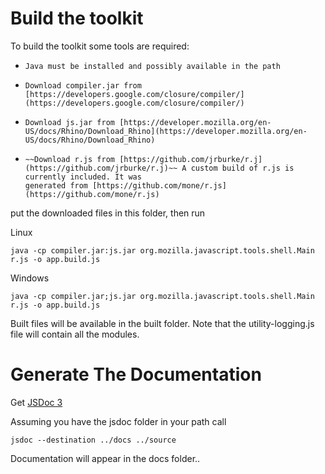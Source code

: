 # Build the toolkit #

To build the toolkit some tools are required:

*     Java must be installed and possibly available in the path
*     Download compiler.jar from [https://developers.google.com/closure/compiler/](https://developers.google.com/closure/compiler/)
*     Download js.jar from [https://developer.mozilla.org/en-US/docs/Rhino/Download_Rhino](https://developer.mozilla.org/en-US/docs/Rhino/Download_Rhino)
*     ~~Download r.js from [https://github.com/jrburke/r.j](https://github.com/jrburke/r.j)~~ A custom build of r.js is currently included. It was
      generated from [https://github.com/mone/r.js](https://github.com/mone/r.js)

put the downloaded files in this folder, then run

Linux
```
java -cp compiler.jar:js.jar org.mozilla.javascript.tools.shell.Main r.js -o app.build.js
```

Windows
```
java -cp compiler.jar;js.jar org.mozilla.javascript.tools.shell.Main r.js -o app.build.js
```

Built files will be available in the built folder. Note that the utility-logging.js file
will contain all the modules.


# Generate The Documentation #

Get [JSDoc 3](https://github.com/jsdoc3/jsdoc)

Assuming you have the jsdoc folder in your path call 
```
jsdoc --destination ../docs ../source
```
Documentation will appear in the docs folder..
